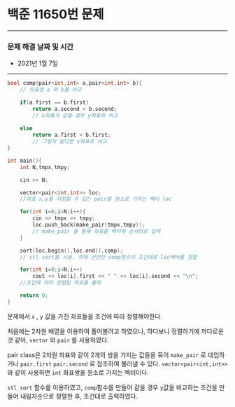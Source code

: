 
# 백준 11650번 문제

---

### 문제 해결 날짜 및 시간

- 2021년 1월 7일 

---

```cpp
bool comp(pair<int,int> a,pair<int,int> b){
    // 좌표쌍 a 와 b를 비교

    if(a.first == b.first) 
        return a.second < b.second;
        // x좌표가 같을 경우 y좌표와 비교
    
    else 
        return a.first < b.first;
        // 그렇지 않다면 x좌표로 비교
}

int main(){
    int N,tmpx,tmpy;

    cin >> N;

    vector<pair<int,int>> loc;
    //좌표 x,y를 저장할 수 있는 pair를 원소로 가지는 벡터 loc

    for(int i=0;i<N;i++){
        cin >> tmpx >> tmpy;
        loc.push_back(make_pair(tmpx,tmpy));
        // make_pair 를 통해 좌표를 벡터에 순서대로 입력
    }

    sort(loc.begin(),loc.end(),comp);
    // stl sort를 사용. 위에 선언한 comp함수의 조건대로 loc벡터를 정렬

    for(int i=0;i<N;i++)
        cout << loc[i].first << " " << loc[i].second << "\n";
    //조건에 따라 정렬된 좌표를 출력

    return 0;
}
```

문제에서 `x` , `y` 값을 가진 좌표들을 조건에 따라 정렬해야한다.

처음에는 2차원 배열을 이용하여 풀어볼려고 하였으나, 하다보니 정렬하기에 까다로운 것 같아, `vector` 와 `pair` 를 사용하였다. 

pair class은 2차원 좌표와 같이 2개의 쌍을 가지는 값들을 묶어 `make_pair` 로 대입하거나 `pair.first` `pair.second` 로 참조하여 불러낼 수 있다. `vector<pair<int,int>>` 와 같이 사용하면 `int` 좌표쌍을 원소로 가지는 벡터이다.

`stl sort` 함수를 이용하였고, `comp`함수를 만들어 같을 경우 `y`값을 비교하는 조건을 만들어 내림차순으로 정렬한 후, 조건대로 출력하였다.